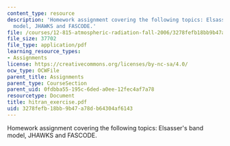 ```yaml
---
content_type: resource
description: 'Homework assignment covering the following topics: Elsasser''s band
  model, JHAWKS and FASCODE.'
file: /courses/12-815-atmospheric-radiation-fall-2006/3278fefb18bb9b47a78db64304af6143_hitran_exercise.pdf
file_size: 37702
file_type: application/pdf
learning_resource_types:
- Assignments
license: https://creativecommons.org/licenses/by-nc-sa/4.0/
ocw_type: OCWFile
parent_title: Assignments
parent_type: CourseSection
parent_uid: 0fdbba55-195c-6ded-a0ee-12fec4af7a78
resourcetype: Document
title: hitran_exercise.pdf
uid: 3278fefb-18bb-9b47-a78d-b64304af6143
---
```

Homework assignment covering the following topics: Elsasser's band model, JHAWKS and FASCODE.